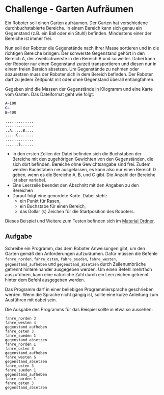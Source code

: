 # Challenge - Garten Aufräumen

Ein Roboter soll einen Garten aufräumen.
Der Garten hat verschiedene durchbuchstabierte Bereiche.
In einem Bereich kann sich genau ein Gegenstand (z.B. ein Ball oder ein Stuhl) befinden.
Mindestens einer der Bereiche ist immer frei.

Nun soll der Roboter die Gegenstände nach ihrer Masse sortieren und in die richtigen Bereiche bringen.
Der schwerste Gegenstand gehört in den Bereich A, der Zweitschwerste in den Bereich B und so weiter.
Dabei kann der Roboter nur einen Gegenstand zurzeit transportieren und diesen nur in einem freien Bereich absetzen.
Um Gegenstände zu nehmen oder abzusetzen muss der Roboter sich in dem Bereich befinden.
Der Roboter darf zu jedem Zeitpunkt mit oder ohne Gegenstand überall entlangfahren.

Gegeben sind die Massen der Gegenstände in Kilogramm und eine Karte vom Garten. Das Dateiformat geht wie folgt:

```sh
A=100
C=
B=400

.............
.............
..A.....B....
.....C.......
.............
......$......
```

- In den ersten Zeilen der Datei befinden sich die Buchstaben der Bereiche mit den zugehörigen Gewichten von den Gegenständen, die sich dort befinden.
  Bereiche ohne Gewichtsangabe sind frei.
  Zudem werden Buchstaben nie ausgelassen, es kann also nur einen Bereich D geben, wenn es die Bereiche A, B, und C gibt.
  Die Anzahl der Bereiche ist aber variabel.
- Eine Leerzeile beendet den Abschnitt mit den Angaben zu den Bereichen
- Darauf folgt eine genordete Karte. Dabei steht:
    - ein Punkt für Rasen,
    - ein Buchstabe für einen Bereich,
    - das Dollar (`$`) Zeichen für die Startposition des Roboters.

Dieses Beispiel und Weitere zum Testen befinden sich im [Material Ordner](./material).

## Aufgabe

Schreibe ein Programm, das dem Roboter Anweisungen gibt, um den Garten gemäß den Anforderungen aufzuräumen.
Dafür müssen die Befehle `fahre_norden`, `fahre_osten`, `fahre_sueden`, `fahre_westen`, `gegenstand_aufheben` und `gegenstand_absetzen` durch Zeilenumbrüche getrennt hintereinander ausgegeben werden.
Um einen Befehl mehrfach auszuführen, kann eine natürliche Zahl durch ein Leerzeichen getrennt hinter dem Befehl ausgegeben werden.

Das Programm darf in einer beliebigen Programmiersprache geschrieben werden.
Wenn die Sprache nicht gängig ist, sollte eine kurze Anleitung zum Ausführen mit dabei sein.

Die Ausgabe des Programms für das Beispiel sollte in etwa so aussehen:

```
fahre_norden 3
fahre_westen 4
gegenstand_aufheben
fahre_osten 3
fahre_sueden 1
gegenstand_absetzen
fahre_norden 1
fahre_osten 3
gegenstand_aufheben
fahre_westen 6
gegenstand_absetzen
fahre_osten 3
fahre_sueden 1
gegenstand_aufheben
fahre_norden 1
fahre_osten 3
gegenstand_absetzen
```

